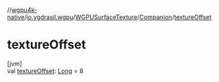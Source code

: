 //[wgpu4k-native](../../../../index.md)/[io.ygdrasil.wgpu](../../index.md)/[WGPUSurfaceTexture](../index.md)/[Companion](index.md)/[textureOffset](texture-offset.md)

# textureOffset

[jvm]\
val [textureOffset](texture-offset.md): [Long](https://kotlinlang.org/api/core/kotlin-stdlib/kotlin/-long/index.html) = 8